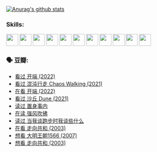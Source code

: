 
[![Anurag's github stats](https://github-readme-stats.vercel.app/api?username=w940853815)](https://github.com/anuraghazra/github-readme-stats)

### Skills:

<code><img height="32" src="https://cdn.jsdelivr.net/npm/simple-icons@v5/icons/python.svg"></code>
<code><img height="32" src="https://cdn.jsdelivr.net/npm/simple-icons@v5/icons/javascript.svg"></code>
<code><img height="32" src="https://cdn.jsdelivr.net/npm/simple-icons@v5/icons/django.svg"></code>
<code><img height="32" src="https://cdn.jsdelivr.net/npm/simple-icons@v5/icons/flask.svg"></code>
<code><img height="32" src="https://cdn.jsdelivr.net/npm/simple-icons@v5/icons/vuetify.svg"></code>
<code><img height="32" src="https://cdn.jsdelivr.net/npm/simple-icons@v5/icons/git.svg"></code>
<code><img height="32" src="https://cdn.jsdelivr.net/npm/simple-icons@v5/icons/docker.svg"></code>
<code><img height="32" src="https://cdn.jsdelivr.net/npm/simple-icons@v5/icons/postgresql.svg"></code>
<code><img height="32" src="https://cdn.jsdelivr.net/npm/simple-icons@v5/icons/elasticsearch.svg"></code>
<code><img height="32" src="https://cdn.jsdelivr.net/npm/simple-icons@v5/icons/macos.svg"></code>
<code><img height="32" src="https://cdn.jsdelivr.net/npm/simple-icons@v5/icons/linux.svg"></code>

### 🗣 豆瓣:

<!-- DOUBAN-ACTIVITIES:START -->
- [看过 开端‎ (2022)](https://www.douban.com/people/136069238/status/3737530861/?_i=43386854)
- [看过 混沌行走 Chaos Walking‎ (2021)](https://www.douban.com/people/136069238/status/3734828206/?_i=43386854)
- [在看 开端‎ (2022)](https://www.douban.com/people/136069238/status/3733533297/?_i=43386854)
- [看过 沙丘 Dune‎ (2021)](https://www.douban.com/people/136069238/status/3726869471/?_i=43386854)
- [读过 置身事内](https://www.douban.com/people/136069238/status/3726223867/?_i=43386854)
- [在读 强风吹拂](https://www.douban.com/people/136069238/status/3725395475/?_i=43386854)
- [读过 当我谈跑步时我谈些什么](https://www.douban.com/people/136069238/status/3715422296/?_i=43386854)
- [在看 走向共和‎ (2003)](https://www.douban.com/people/136069238/status/3711470443/?_i=43386854)
- [想看 大明王朝1566‎ (2007)](https://www.douban.com/people/136069238/status/3710980213/?_i=43386854)
- [想看 走向共和‎ (2003)](https://www.douban.com/people/136069238/status/3710980002/?_i=43386854)
<!-- DOUBAN-ACTIVITIES:END -->
<!--
**w940853815/w940853815** is a ✨ _special_ ✨ repository because its `README.md` (this file) appears on your GitHub profile.

Here are some ideas to get you started:

- 🔭 I’m currently working on ...
- 🌱 I’m currently learning ...
- 👯 I’m looking to collaborate on ...
- 🤔 I’m looking for help with ...
- 💬 Ask me about ...
- 📫 How to reach me: ...
- 😄 Pronouns: ...
- ⚡ Fun fact: ...
-->
